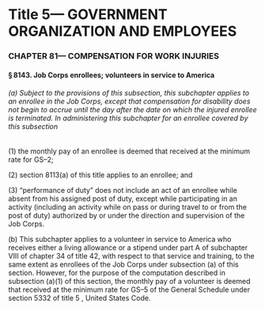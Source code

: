 
# Title 5— GOVERNMENT ORGANIZATION AND EMPLOYEES
### CHAPTER 81— COMPENSATION FOR WORK INJURIES
#### § 8143. Job Corps enrollees; volunteers in service to America
###### (a) Subject to the provisions of this subsection, this subchapter applies to an enrollee in the Job Corps, except that compensation for disability does not begin to accrue until the day after the date on which the injured enrollee is terminated. In administering this subchapter for an enrollee covered by this subsection

(1) the monthly pay of an enrollee is deemed that received at the minimum rate for GS–2;

(2) section 8113(a) of this title applies to an enrollee; and

(3) “performance of duty” does not include an act of an enrollee while absent from his assigned post of duty, except while participating in an activity (including an activity while on pass or during travel to or from the post of duty) authorized by or under the direction and supervision of the Job Corps.

(b) This subchapter applies to a volunteer in service to America who receives either a living allowance or a stipend under part A of subchapter VIII of chapter 34 of title 42, with respect to that service and training, to the same extent as enrollees of the Job Corps under subsection (a) of this section. However, for the purpose of the computation described in subsection (a)(1) of this section, the monthly pay of a volunteer is deemed that received at the minimum rate for GS–5 of the General Schedule under section 5332 of title 5 , United States Code.
